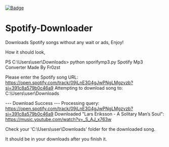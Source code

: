 [![Badge](https://img.shields.io/badge/PythonDiddler-blue)](https://github.com/Fr0zst)
# Spotify-Downloader
Downloads Spotify songs without any wait or ads, Enjoy!


How it should look,

PS C:\Users\user\Downloads> python sporifymp3.py
Spotify Mp3 Converter
Made By Fr0zst

Please enter the Spotify song URL: https://open.spotify.com/track/09jLnE3G4gJwPNgLMgzvzb?si=391c8a579b0c46a9
Attempting to download song to: C:\Users\user\Downloads

--- Download Success ---
Processing query:
https://open.spotify.com/track/09jLnE3G4gJwPNgLMgzvzb?si=391c8a579b0c46a9
Downloaded "Lars Eriksson - A Solitary Man’s Soul":
https://music.youtube.com/watch?v=_S_AJ_x763w


Check your 'C:\Users\user\Downloads' folder for the downloaded song.



It should be in your downloads after you finish it.
